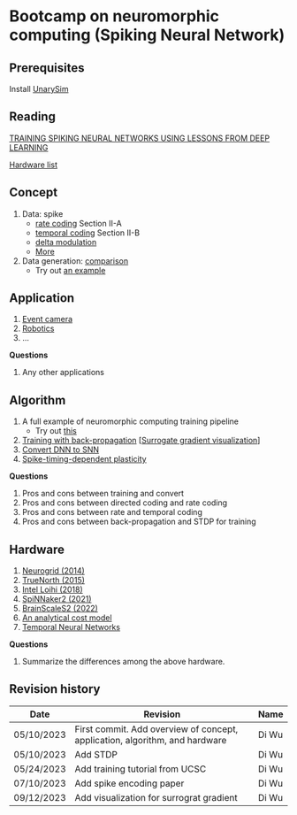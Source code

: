 # Bootcamp on neuromorphic computing (Spiking Neural Network)

## Prerequisites
Install [UnarySim](https://github.com/diwu1990/UnarySim)

## Reading
[TRAINING SPIKING NEURAL NETWORKS USING LESSONS FROM DEEP LEARNING](https://arxiv.org/pdf/2109.12894.pdf)

[Hardware list](https://github.com/fabrizio-ottati/awesome-neuromorphic-hw)

## Concept
1. Data: spike
   - [rate coding](https://ieeexplore.ieee.org/document/9139000) Section II-A
   - [temporal coding](https://ieeexplore.ieee.org/document/9139000) Section II-B
   - [delta modulation](https://snntorch.readthedocs.io/en/latest/tutorials/tutorial_1.html#delta-modulation)
   - [More](https://dl.acm.org/doi/abs/10.1145/3546790.3546803)
2. Data generation: [comparison](https://github.com/diwu1990/UnarySim/blob/52683a42e210004531f53fa362a9dd1d900b6546/stream/gen.py#L147)
   - Try out [an example](https://github.com/diwu1990/UnarySim/blob/main/test/stream/test_stream_bsgen.py)


## Application
1. [Event camera](https://rpg.ifi.uzh.ch/research_dvs.html)
2. [Robotics](https://www.mdpi.com/2674-0729/2/1/2)
3. ...

**Questions**
1. Any other applications


## Algorithm
1. A full example of neuromorphic computing training pipeline
   - Try out [this](https://github.com/Intelligent-Computing-Lab-Yale/Rate-vs-Direct)
2. [Training with back-propagation](https://arxiv.org/abs/1901.09948) [[Surrogate gradient visualization](https://www.frontiersin.org/articles/10.3389/fnins.2018.00331/full)]
3. [Convert DNN to SNN](https://ieeexplore.ieee.org/document/9157578)
4. [Spike-timing-dependent plasticity](https://compneuro.neuromatch.io/tutorials/W2D3_BiologicalNeuronModels/student/W2D3_Tutorial4.html)

**Questions**
1. Pros and cons between training and convert
2. Pros and cons between directed coding and rate coding
3. Pros and cons between rate and temporal coding
4. Pros and cons between back-propagation and STDP for training


## Hardware
1. [Neurogrid (2014)](https://ieeexplore.ieee.org/document/6805187)
2. [TrueNorth (2015)](https://ieeexplore.ieee.org/document/7229264)
3. [Intel Loihi (2018)](https://ieeexplore.ieee.org/document/8259423)
4. [SpiNNaker2 (2021)](https://arxiv.org/abs/2103.08392)
5. [BrainScaleS2 (2022)](https://www.frontiersin.org/articles/10.3389/fnins.2022.795876/full)
6. [An analytical cost model](https://ieeexplore.ieee.org/document/9914608)
7. [Temporal Neural Networks](https://ieeexplore.ieee.org/document/9516717)

**Questions**
1. Summarize the differences among the above hardware.


## Revision history
| Date | Revision | Name |
|---|---|---|
| 05/10/2023 | First commit. Add overview of concept, application, algorithm, and hardware | Di Wu |
| 05/10/2023 | Add STDP | Di Wu |
| 05/24/2023 | Add training tutorial from UCSC | Di Wu |
| 07/10/2023 | Add spike encoding paper | Di Wu |
| 09/12/2023 | Add visualization for surrograt gradient | Di Wu |

